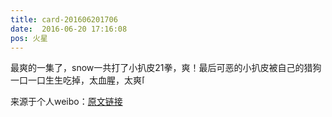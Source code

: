 ```yaml
---
title: card-201606201706
date:  2016-06-20 17:16:08
pos: 火星
---
```

最爽的一集了，snow一共打了小扒皮21拳，爽！最后可恶的小扒皮被自己的猎狗一口一口生生吃掉，太血腥，太爽<span class="url-icon"><img alt=[馋嘴] src="https://h5.sinaimg.cn/m/emoticon/icon/default/d_chanzui-fc1acc341b.png" style="width:1em; height:1em;" /></span> 

来源于个人weibo：[原文链接](https://m.weibo.cn/status/DB85M5CjB?mblogid=DB85M5CjB)
